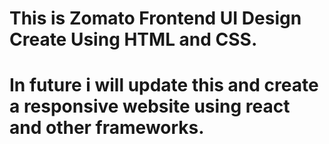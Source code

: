 # This is Zomato Frontend UI Design Create Using HTML and CSS.
# In future i will update this and create a responsive website using react and other frameworks.